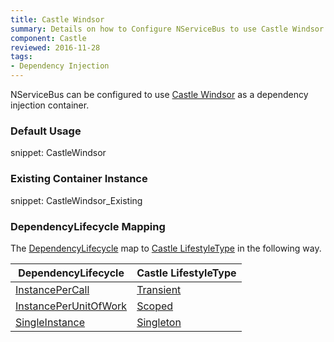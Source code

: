 ```yaml
---
title: Castle Windsor
summary: Details on how to Configure NServiceBus to use Castle Windsor as a container. Includes usage examples as well as lifecycle mappings.
component: Castle
reviewed: 2016-11-28
tags:
- Dependency Injection
---
```



NServiceBus can be configured to use [Castle Windsor](https://github.com/castleproject/Windsor) as a dependency injection container. 


### Default Usage

snippet: CastleWindsor


### Existing Container Instance

snippet: CastleWindsor_Existing


### DependencyLifecycle Mapping

The [DependencyLifecycle](/nservicebus/containers/#dependency-lifecycle) map to [Castle LifestyleType](https://github.com/castleproject/Windsor/blob/master/docs/lifestyles.md) in the following way.


| DependencyLifecycle                                                                                             | Castle LifestyleType                                                                           |
|-----------------------------------------------------------------------------------------------------------------|------------------------------------------------------------------------------------------------|
| [InstancePerCall](/nservicebus/containers/#dependency-lifecycle-instancepercall) | [Transient](https://github.com/castleproject/Windsor/blob/master/docs/lifestyles.md#transient) |
| [InstancePerUnitOfWork](/nservicebus/containers/#dependency-lifecycle-instanceperunitofwork)                    | [Scoped](https://github.com/castleproject/Windsor/blob/master/docs/lifestyles.md#scoped)       |
| [SingleInstance](/nservicebus/containers/#dependency-lifecycle-singleinstance)                                  | [Singleton](https://github.com/castleproject/Windsor/blob/master/docs/lifestyles.md#singleton) |
